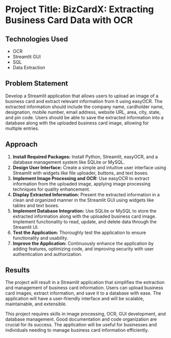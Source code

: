 # Project Title: BizCardX: Extracting Business Card Data with OCR

## Technologies Used
- OCR
- Streamlit GUI
- SQL
- Data Extraction

## Problem Statement
Develop a Streamlit application that allows users to upload an image of a business card and extract relevant information from it using easyOCR. The extracted information should include the company name, cardholder name, designation, mobile number, email address, website URL, area, city, state, and pin code. Users should be able to save the extracted information into a database along with the uploaded business card image, allowing for multiple entries.

## Approach
1. **Install Required Packages:** Install Python, Streamlit, easyOCR, and a database management system like SQLite or MySQL.
2. **Design User Interface:** Create a simple and intuitive user interface using Streamlit with widgets like file uploader, buttons, and text boxes.
3. **Implement Image Processing and OCR:** Use easyOCR to extract information from the uploaded image, applying image processing techniques for quality enhancement.
4. **Display Extracted Information:** Present the extracted information in a clean and organized manner in the Streamlit GUI using widgets like tables and text boxes.
5. **Implement Database Integration:** Use SQLite or MySQL to store the extracted information along with the uploaded business card image. Implement functionality to read, update, and delete data through the Streamlit UI.
6. **Test the Application:** Thoroughly test the application to ensure functionality and usability.
7. **Improve the Application:** Continuously enhance the application by adding features, optimizing code, and improving security with user authentication and authorization.

## Results
The project will result in a Streamlit application that simplifies the extraction and management of business card information. Users can upload business card images, extract information, and save it to a database with ease. The application will have a user-friendly interface and will be scalable, maintainable, and extensible.

This project requires skills in image processing, OCR, GUI development, and database management. Good documentation and code organization are crucial for its success. The application will be useful for businesses and individuals needing to manage business card information efficiently.

